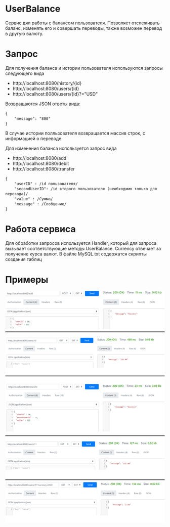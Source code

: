 # UserBalance
Сервис дял работы с балансом пользователя. Позволяет отслеживать баланс, изменять его и совершать переводы, также возможен перевод в другую валюту.

# Запрос
Для получения баланса и истории пользователя используются запросы следующего вида
* http://localhost:8080/history/{id}
* http://localhost:8080/users/{id}
* http://localhost:8080/users/{id}?="USD" 

Возвращаются JSON ответы вида:
```
{
    "message": "800"
}
```
В случае истории полльзователя возвращается массив строк, с информацией о переводе

Для изменения баланса используется запрос вида
* http://localhost:8080/add
* http://localhost:8080/debit
* http://localhost:8080/transfer

```
{
	"userID" : /id пользователя/
	"secondUserID": /id второго пользователя (необходимо только для перевода)/
	"value" : /Сумма/
	"message" : /Сообщение/
}
```

# Работа сервиса
Для обработки запросов используется Handler, который для запроса вызывает соответствующие методы UserBalance. Currency отвечает за получение курса валют. 
В файле MySQL.txt содержатся скрипты создания таблиц

# Примеры


![Test Image](https://github.com/zvdenis/UserBalance/blob/master/Examples.png)
